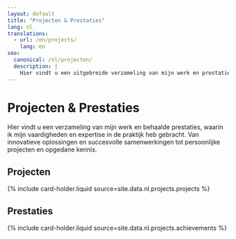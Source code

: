```yaml
---
layout: default
title: "Projecten & Prestaties"
lang: nl
translations:
  - url: /en/projects/
    lang: en
seo:
  canonical: /nl/projecten/
  description: |
    Hier vindt u een uitgebreide verzameling van mijn werk en prestaties, waarin mijn vaardigheden en expertise in de praktijk worden getoond. Deze collectie bevat alles van innovatieve oplossingen en succesvolle samenwerkingen tot persoonlijke projecten en verworven kennis. Elk project en elke prestatie is een getuigenis van mijn toewijding aan kwaliteit en mijn streven naar continue verbetering en groei. Door deze voorbeelden krijgt u een goed beeld van mijn vermogen om uitdagingen aan te gaan en waarde toe te voegen aan verschillende projecten en organisaties.
---
```


# Projecten & Prestaties

Hier vindt u een verzameling van mijn werk en behaalde prestaties, waarin ik mijn vaardigheden en expertise in de praktijk heb gebracht. Van innovatieve oplossingen en succesvolle samenwerkingen tot persoonlijke projecten en opgedane kennis.

## Projecten

{% include card-holder.liquid source=site.data.nl.projects.projects %}

## Prestaties

{% include card-holder.liquid source=site.data.nl.projects.achievements %}